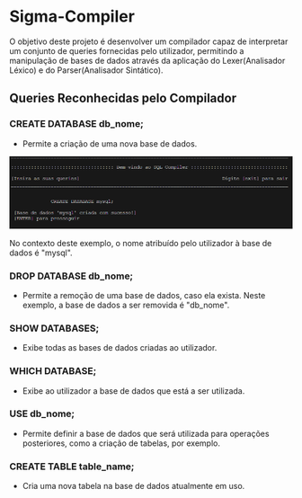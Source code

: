 # Sigma-Compiler
O objetivo deste projeto é desenvolver um compilador capaz de interpretar um conjunto de queries fornecidas pelo utilizador, permitindo a manipulação de bases de dados através da aplicação do Lexer(Analisador Léxico) e do Parser(Analisador Sintático).

## Queries Reconhecidas pelo Compilador
### CREATE DATABASE db_nome;
- Permite a criação de uma nova base de dados. 

<p align="center">
  <img src="https://github.com/AfonsoPaula/Sigma-compiler/blob/fd390d2dcc6ae6430f4f93ab0b0c1b106ee7facf/create.png"/>
</p>

No contexto deste exemplo, o nome atribuído pelo utilizador à base de dados é "mysql".

### DROP DATABASE db_nome;
- Permite a remoção de uma base de dados, caso ela exista. Neste exemplo, a base de dados a ser removida é "db_nome".
### SHOW DATABASES;
- Exibe todas as bases de dados criadas ao utilizador.
### WHICH DATABASE;
- Exibe ao utilizador a base de dados que está a ser utilizada.
### USE db_nome;
- Permite definir a base de dados que será utilizada para operações posteriores, como a criação de tabelas, por exemplo.
### CREATE TABLE table_name;
- Cria uma nova tabela na base de dados atualmente em uso.


  
